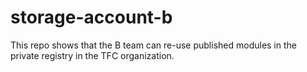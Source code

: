 # storage-account-b

This repo shows that the B team can re-use published modules in the private registry in the TFC organization.